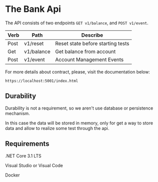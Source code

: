 # The Bank Api

The API consists of two endpoints ``GET v1/balance``, and ``POST v1/event``.

| Verb | Path       | Describe                          |
|------|------------|-----------------------------------|
| Post | v1/reset   | Reset state before starting tests |
| Get  | v1/balance | Get balance from account          |
| Post | v1/event   | Account Management Events         |

For more details about contract, please, visit the documentation below:

``https://localhost:5001/index.html``

## Durability

Durability is not a requirement, so we aren't use database or persistence mechanism.

In this case the data will be stored in memory, only for get a way to store data and allow to realize some test through the api.

## Requirements

.NET Core 3.1 LTS

Visual Studio or Visual Code

Docker
